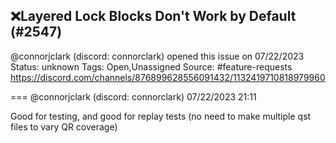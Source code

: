 ## ❌Layered Lock Blocks Don't Work by Default (#2547)
@connorjclark (discord: connorclark) opened this issue on 07/22/2023
Status: unknown
Tags: Open,Unassigned
Source: #feature-requests https://discord.com/channels/876899628556091432/1132419710818979960


=== @connorjclark (discord: connorclark) 07/22/2023 21:11

Good for testing, and good for replay tests (no need to make multiple qst files to vary QR coverage)
